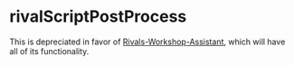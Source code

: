 # rivalScriptPostProcess
This is depreciated in favor of [Rivals-Workshop-Assistant](https://github.com/Rivals-Workshop-Community-Projects/rivals-workshop-assistant), which will have all of its functionality.
